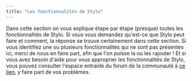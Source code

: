 ```yaml
---
title: "Les fonctionnalités de Stylo"
---
```


Dans cette section on vous explique étape par étape (presque) toutes les fonctionnalités de Stylo. Si vous vous demandez qu'est-ce que Stylo peut faire et comment, la réponse se trouve certainement dans cette section. Si vous identifiez une ou plusieurs fonctionnalités qui ne sont pas présentes ici, merci de nous en faire part, afin que l'on puisse la ou les rajouter ! Et si vous avez besoin d'aide pour vous approprier les fonctionnalités de Stylo, vous pouvez consulter l'espace entraide du forum de la communauté à [ce lien](https://discussions.revue30.org/c/stylo/entraide-stylo/7), y faire part de vos problèmes.
